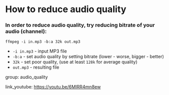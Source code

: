 # How to reduce audio quality

### In order to reduce audio quality, try reducing bitrate of your audio (channel):

```ffmpeg
ffmpeg -i in.mp3 -b:a 32k out.mp3
```

- `-i in.mp3` - input MP3 file
- `-b:a` - set audio quality by setting bitrate (lower - worse, bigger - better)
- `32k` - set poor quality, (use at least `128k` for average quality)
- `out.mp3` - resulting file

group: audio_quality


link_youtube: https://youtu.be/6MlRR4mn8ew
